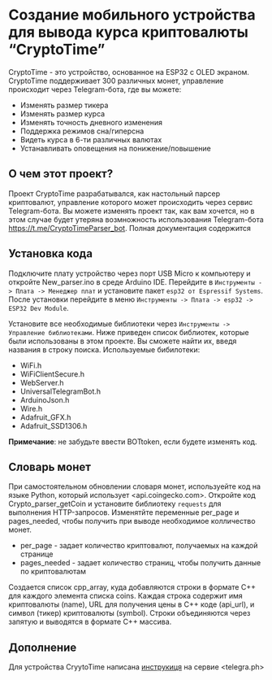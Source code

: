 # Создание мобильного устройства для вывода курса криптовалюты “CryptoTime”
CryptoTime - это устройство, основанное на ESP32 c OLED экраном. CryptoTime поддерживает 300 различных монет, управление происходит через Telegram-бота, где вы можете: 
- Изменять размер тикера
- Изменять размер курса
- Изменять точность дневного изменения
- Поддержка режимов сна/гиперсна
- Видеть курса в 6-ти различных валютах
- Устанавливать оповещения на понижение/повышение
## О чем этот проект? ##
Проект CryptoTime разрабатывался, как настольный парсер криптовалют, управление которого может происходить через сервис Telegram-бота.
Вы можете изменять проект так, как вам хочется, но в этом случае будет утеряна возмножность использования Telegram-бота <https://t.me/CryptoTimeParser_bot>.
Полная документация содержится 
## Установка кода ##
Подключите плату устройство через порт USB Micro к компьютеру и откройте New_parser.ino в среде Arduino IDE.
Перейдите в `Инструменты -> Плата -> Менеджер плат` и установите пакет `esp32 от Espressif Systems`.
После установки перейдите в меню `Инструменты -> Плата -> esp32 -> ESP32 Dev Module`.

Установите все необходимые библиотеки через `Инструменты -> Управление библиотеками`. Ниже приведен список библиотек, которые были использованы в этом проекте. Вы сможете найти их, введя названия в строку поиска.
Используемые бибилотеки: 
- WiFi.h
- WiFiClientSecure.h
- WebServer.h
- UniversalTelegramBot.h
- ArduinoJson.h
- Wire.h
- Adafruit_GFX.h
- Adafruit_SSD1306.h

**Примечание**: не забудьте ввести BOTtoken, если будете изменять код.
## Словарь монет ##
При самостоятельном обновлении словаря монет, используейте код на языке Python, который использует <api.coingecko.com>. Откройте код Crypto_parser_getCoin и установите библиотеку `requests` для выполнения HTTP-запросов. 
Изменятйте переменные per_page и pages_needed, чтобы получить при выводе необходимое колличество монет.
- per_page - задает количество криптовалют, получаемых на каждой странице
- pages_needed - задает количество страниц, чтобы получить данные по криптовалютам

Создается список cpp_array, куда добавляются строки в формате C++ для каждого элемента списка coins.
Каждая строка содержит имя криптовалюты (name), URL для получения цены в C++ коде (api_url), и символ (тикер) криптовалюты (symbol).
Строки объединяются через запятую и выводятся в формате C++ массива.
## Дополнение ##
Для устройства CryytoTime написана [инструкиця](https://telegra.ph/Instrukciya-po-rabote-s-parserom-kriptovalyuty-CryptoTime-08-08) на сервие <telegra.ph>
